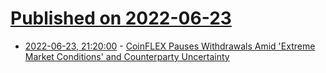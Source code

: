 # [Published on 2022-06-23](index.md)

* [2022-06-23, 21:20:00](https://slashdot.org/story/22/06/23/2119205/coinflex-pauses-withdrawals-amid-extreme-market-conditions-and-counterparty-uncertainty?utm_source=rss1.0mainlinkanon&utm_medium=feed) - [CoinFLEX Pauses Withdrawals Amid 'Extreme Market Conditions' and Counterparty Uncertainty](https://slashdot.org/story/22/06/23/2119205/coinflex-pauses-withdrawals-amid-extreme-market-conditions-and-counterparty-uncertainty?utm_source=rss1.0mainlinkanon&utm_medium=feed)
